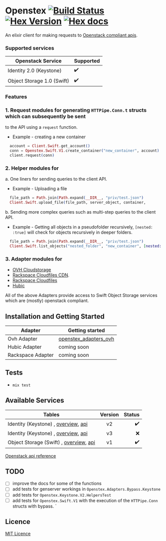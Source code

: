 # Openstex  [![Build Status](https://travis-ci.org/stephenmoloney/openstex_test.svg)](https://travis-ci.org/stephenmoloney/openstex_test) [![Hex Version](http://img.shields.io/hexpm/v/openstex.svg?style=flat)](https://hex.pm/packages/openstex) [![Hex docs](http://img.shields.io/badge/hex.pm-docs-green.svg?style=flat)](https://hexdocs.pm/openstex)

An elixir client for making requests to [Openstack compliant apis](http://developer.openstack.org/api-ref.html).

### Supported services

| Openstack Service | Supported |
|---|---|
| Identity 2.0 (Keystone) | :heavy_check_mark: |
| Object Storage 1.0 (Swift) | :heavy_check_mark: |


### Features


### 1. Request modules for generating `HTTPipe.Conn.t` structs which can subsequently be sent
to the API using a `request` function.

- Example - creating a new container

```elixir
  account = Client.Swift.get_account()
  conn = Openstex.Swift.V1.create_container("new_container", account)
  client.request(conn)
```


### 2. Helper modules for

a. One liners for sending queries to the client API.

- Example - Uploading a file

```elixir
  file_path = Path.join(Path.expand(__DIR__, "priv/test.json")
  Client.Swift.upload_file(file_path, server_object, container,
```

b. Sending more complex queries such as multi-step queries to the client API.

- Example - Getting all objects in a pseudofolder recursively, `[nested: :true]` will
check for objects recursively in deeper folders.

```elixir
  file_path = Path.join(Path.expand(__DIR__, "priv/test.json")
  Client.Swift.list_objects("nested_folder", "new_container", [nested: :true])
```


### 3. Adapter modules for

- [OVH Cloudstorage](https://www.ovh.ie/cloud/storage/)
- [Rackspace Cloudfiles CDN](https://www.rackspace.com/cloud/cdn-content-delivery-network).
- [Rackspace Cloudfiles](https://www.rackspace.com/cloud/files)
- [Hubic](https://hubic.com/en/)


All of the above Adapters provide access to Swift Object Storage services which are (mostly) openstack compliant.



## Installation and Getting Started

| Adapter | Getting started |
|---|---|
| Ovh Adapter | [openstex_adapters_ovh](https://github.com/stephenmoloney/openstex/blob/master/lib/adapters/ovh/cloudstorage/adapter.ex) |
| Hubic Adapter | coming soon |
| Rackspace Adapter | coming soon |


## Tests

- `mix test`


## Available Services

| Tables        | Version           | Status  |
| ------------- |:-------------:| -----:|
| Identity (Keystone) , [overview](https://wiki.openstack.org/wiki/keystone), [api](http://developer.openstack.org/api-ref-identity-v2.html)     | v2   | :heavy_check_mark:  |
| Identity (Keystone) , [overview](https://wiki.openstack.org/wiki/keystone), [api](http://developer.openstack.org/api-ref-identity-v3.html)     | v3   | :x: |
| Object Storage (Swift) , [overview](https://wiki.openstack.org/wiki/swift), [api](http://developer.openstack.org/api-ref-objectstorage-v1.html)     | v1   | :heavy_check_mark: |

[Openstack api reference](http://developer.openstack.org/api-ref.html)


## TODO

- [ ] improve the docs for some of the functions
- [ ] add tests for genserver workings in `Openstex.Adapters.Bypass.Keystone`
- [ ] add tests for `Openstex.Keystone.V2.HelpersTest`
- [ ] add tests for `Openstex.Swift.V1` with the execution of the `HTTPipe.Conn` structs with bypass.
`

## Licence

[MIT Licence](LICENCE.md)
